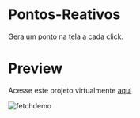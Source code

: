 # Pontos-Reativos
Gera um ponto na tela a cada click.

# Preview
Acesse este projeto virtualmente [aqui](https://luigimilanez.github.io/Pontos-Reativos)

![fetchdemo](https://user-images.githubusercontent.com/89088603/231351015-05a3effc-a4ac-4f4f-8b71-9792bf70b48b.png)
